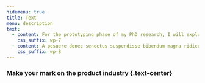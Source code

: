 ```yaml
---
hidemenu: true
title: Text
menu: description
text:
  - content: For the prototyping phase of my PhD research, I will explore two paths in parallel: the universal registry of things, building on a concept idea developed last year; and e-valudata, a machine (or set of different machines) to aid on assessing the potential value of discarded, obsolete or broken materials.
    css_suffix: wp-7
  - content: A posuere donec senectus suspendisse bibendum magna ridiculus a justo orci parturient suspendisse ad rhoncus cursus ut parturient viverra elit aliquam ultrices est sem. Tellus nam ad fermentum ac enim est duis facilisis congue a lacus adipiscing consequat risus consectetur scelerisque integer suspendisse a mus integer elit massa ut.
    css_suffix: wp-8
---
```

### Make your mark on the product industry {.text-center}
